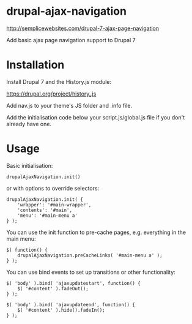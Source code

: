 drupal-ajax-navigation
======================

<http://semplicewebsites.com/drupal-7-ajax-page-navigation>

Add basic ajax page navigation support to Drupal 7

Installation
============

Install Drupal 7 and the History.js module:

<https://drupal.org/project/history_js>

Add nav.js to your theme's JS folder and .info file.

Add the initialisation code below your script.js/global.js file if you don't already have one.

Usage
=====

Basic initialisation:

    drupalAjaxNavigation.init()
    
or with options to override selectors:

    drupalAjaxNavigation.init( {
        'wrapper': '#main-wrapper',
        'contents': '#main',
        'menu': '#main-menu a'
    } );

You can use the init function to pre-cache pages, e.g. everything in the main menu:

    $( function() {
        drupalAjaxNavigation.preCacheLinks( '#main-menu a' );
    } );

You can use bind events to set up transitions or other functionality:

    $( 'body' ).bind( 'ajaxupdatestart', function() {
        $( '#content' ).fadeOut();
    } );
    
    $( 'body' ).bind( 'ajaxupdateend', function() {
        $( '#content' ).hide().fadeIn();
    } );

